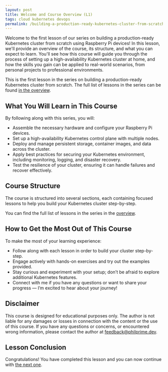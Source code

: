 ```yaml
---
layout: post
title: Welcome and Course Overview (L1)
tags: cloud kubernetes devops
permalink: /building-a-production-ready-kubernetes-cluster-from-scratch/lesson-1
---
```


Welcome to the first lesson of our series on building a production-ready
Kubernetes cluster from scratch using Raspberry Pi devices! In this lesson,
we'll provide an overview of the course, its structure, and what you can expect
to learn. You'll see how this course will guide you through the process of
setting up a high-availability Kubernetes cluster at home, and how the skills
you gain can be applied to real-world scenarios, from personal projects to
professional environments.

This is the first lesson in the series on building a production-ready Kubernetes
cluster from scratch. The full list of lessons in the series can be found
[in the overview](/building-a-production-ready-kubernetes-cluster-from-scratch).

## What You Will Learn in This Course

By following along with this series, you will:

- Assemble the necessary hardware and configure your Raspberry Pi devices.
- Set up a high-availability Kubernetes control plane with multiple nodes.
- Deploy and manage persistent storage, container images, and data across the
  cluster.
- Apply best practices for securing your Kubernetes environment, including
  monitoring, logging, and disaster recovery.
- Test the resilience of your cluster, ensuring it can handle failures and
  recover effectively.

## Course Structure

The course is structured into several sections, each containing focused lessons
to help you build your Kubernetes cluster step-by-step.

You can find the full list of lessons in the series in the
[overview](/building-a-production-ready-kubernetes-cluster-from-scratch).

## How to Get the Most Out of This Course

To make the most of your learning experience:

- Follow along with each lesson in order to build your cluster step-by-step.
- Engage actively with hands-on exercises and try out the examples provided.
- Stay curious and experiment with your setup; don’t be afraid to explore
  additional Kubernetes features.
- Connect with me if you have any questions or want to share your progress — I’m
  excited to hear about your journey!

## Disclaimer

This course is designed for educational purposes only. The author is not liable
for any damages or losses in connection with the content or the use of this
course. If you have any questions or concerns, or encountered wrong information,
please contact the author at
[feedback@philprime.dev](mailto:feedback@phiprime.dev).

## Lesson Conclusion

Congratulations! You have completed this lesson and you can now continue with
[the next one](/building-a-production-ready-kubernetes-cluster-from-scratch/lesson-2).
